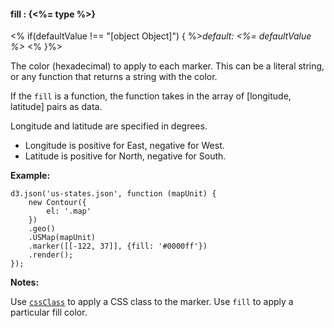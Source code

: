 #### **fill** : {<%= type %>}

<% if(defaultValue !== "[object Object]") { %>*default: <%= defaultValue %>* <% }%>

The color (hexadecimal) to apply to each marker. This can be a literal string, or any function that returns a string with the color.

If the `fill` is a function, the function takes in the array of [longitude, latitude] pairs as data. 

Longitude and latitude are specified in degrees.

* Longitude is positive for East, negative for West.
* Latitude is positive for North, negative for South.


**Example:**

	d3.json('us-states.json', function (mapUnit) {
		new Contour({
			el: '.map'
		})
		.geo()
		.USMap(mapUnit)
		.marker([[-122, 37]], {fill: '#0000ff'})
		.render();
	});

**Notes:**

Use [`cssClass`](#geo_config/config.marker.cssClass) to apply a CSS class to the marker. Use `fill` to apply a particular fill color.